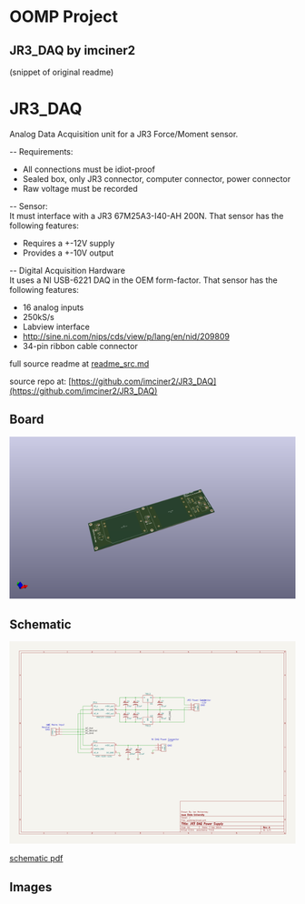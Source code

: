 # OOMP Project  
## JR3_DAQ  by imciner2  
  
(snippet of original readme)  
  
JR3_DAQ  
=======  
  
Analog Data Acquisition unit for a JR3 Force/Moment sensor.  
  
-- Requirements:  
* All connections must be idiot-proof  
* Sealed box, only JR3 connector, computer connector, power connector  
*	Raw voltage must be recorded  
  
  
-- Sensor:  
It must interface with a JR3	67M25A3-I40-AH 200N. That sensor has the following features:  
*	Requires a +-12V supply  
*	Provides a +-10V output  
	  
  
-- Digital Acquisition Hardware  
It uses a NI USB-6221 DAQ in the OEM form-factor. That sensor has the following features:  
*	16 analog inputs  
*	250kS/s  
*	Labview interface  
*	http://sine.ni.com/nips/cds/view/p/lang/en/nid/209809  
*	34-pin ribbon cable connector  
  
  
  full source readme at [readme_src.md](readme_src.md)  
  
source repo at: [https://github.com/imciner2/JR3_DAQ](https://github.com/imciner2/JR3_DAQ)  
## Board  
  
[![working_3d.png](working_3d_600.png)](working_3d.png)  
## Schematic  
  
[![working_schematic.png](working_schematic_600.png)](working_schematic.png)  
  
[schematic pdf](working_schematic.pdf)  
## Images  

